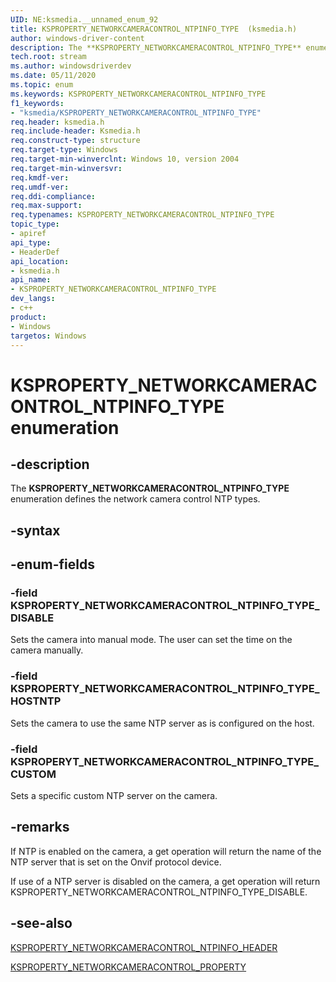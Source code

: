 ```yaml
---
UID: NE:ksmedia.__unnamed_enum_92
title: KSPROPERTY_NETWORKCAMERACONTROL_NTPINFO_TYPE  (ksmedia.h)
author: windows-driver-content
description: The **KSPROPERTY_NETWORKCAMERACONTROL_NTPINFO_TYPE** enumeration defines the network camera control NTP types.
tech.root: stream
ms.author: windowsdriverdev
ms.date: 05/11/2020
ms.topic: enum
ms.keywords: KSPROPERTY_NETWORKCAMERACONTROL_NTPINFO_TYPE
f1_keywords:
- "ksmedia/KSPROPERTY_NETWORKCAMERACONTROL_NTPINFO_TYPE"
req.header: ksmedia.h
req.include-header: Ksmedia.h
req.construct-type: structure
req.target-type: Windows
req.target-min-winverclnt: Windows 10, version 2004
req.target-min-winversvr:
req.kmdf-ver:
req.umdf-ver:
req.ddi-compliance:
req.max-support:
req.typenames: KSPROPERTY_NETWORKCAMERACONTROL_NTPINFO_TYPE
topic_type: 
- apiref
api_type: 
- HeaderDef
api_location: 
- ksmedia.h
api_name: 
- KSPROPERTY_NETWORKCAMERACONTROL_NTPINFO_TYPE
dev_langs:
- c++
product: 
- Windows
targetos: Windows
---
```


# KSPROPERTY_NETWORKCAMERACONTROL_NTPINFO_TYPE enumeration

## -description

The **KSPROPERTY_NETWORKCAMERACONTROL_NTPINFO_TYPE** enumeration defines the network camera control NTP types.

## -syntax

## -enum-fields

### -field KSPROPERTY_NETWORKCAMERACONTROL_NTPINFO_TYPE_DISABLE

Sets the camera into manual mode. The user can set the time on the camera manually.

### -field KSPROPERTY_NETWORKCAMERACONTROL_NTPINFO_TYPE_HOSTNTP

Sets the camera to use the same NTP server as is configured on the host.

### -field KSPROPERYT_NETWORKCAMERACONTROL_NTPINFO_TYPE_CUSTOM

Sets a specific custom NTP server on the camera.

## -remarks

If NTP is enabled on the camera, a get operation will return the name of the NTP server that is set on the Onvif protocol device.

If use of a NTP server is disabled on the camera, a get operation will return KSPROPERTY_NETWORKCAMERACONTROL_NTPINFO_TYPE_DISABLE.

## -see-also

[KSPROPERTY_NETWORKCAMERACONTROL_NTPINFO_HEADER](https://docs.microsoft.com/windows-hardware/drivers/ddi/content/ksmedia/ns-ksmedia-ksproperty_networkcameracontrol_ntpinfo_header)

[KSPROPERTY_NETWORKCAMERACONTROL_PROPERTY](https://docs.microsoft.com/windows-hardware/drivers/ddi/content/ksmedia/ne-ksmedia-ksproperty_networkcameracontrol_property)
